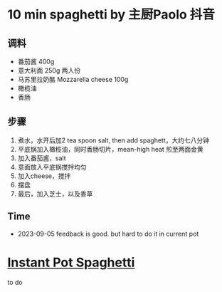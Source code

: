 # 10 min spaghetti by 主厨Paolo 抖音

## 调料
- 番茄酱 400g
- 意大利面 250g 两人份
- 马苏里拉奶酪 Mozzarella cheese 100g
- 橄榄油 
- 香肠

## 步骤
1. 煮水，水开后加2 tea spoon salt, then add spaghett，大约七八分钟
2. 平底锅加入橄榄油，同时香肠切片，mean-high heat 煎至两面金黄
3. 加入番茄酱，salt 
4. 意面放入平底锅搅拌均匀
5. 加入cheese，搅拌
6. 摆盘
7. 最后，加入芝士，以及香草

## Time 
- 2023-09-05 feedback is good. but hard to do it in current pot

# [Instant Pot Spaghetti](https://www.pressurecookrecipes.com/instant-pot-spaghetti/)
to do
